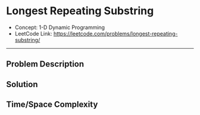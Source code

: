 # Longest Repeating Substring

- Concept: 1-D Dynamic Programming
- LeetCode Link: https://leetcode.com/problems/longest-repeating-substring/

---

## Problem Description

## Solution

## Time/Space Complexity

